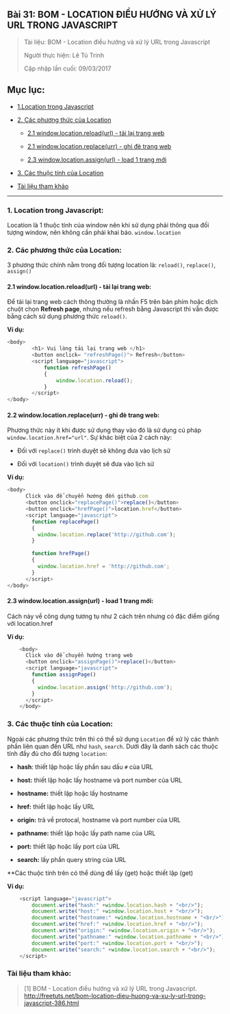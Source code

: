 ## Bài 31: BOM - LOCATION ĐIỀU HƯỚNG VÀ XỬ LÝ URL TRONG JAVASCRIPT

> Tài liệu: BOM - Location điều hướng và xử lý URL trong Javascript
>
> Người thực hiện: Lê Tú Trinh
>
> Cập nhập lần cuối: 09/03/2017

## Mục lục:

- [1.Location trong Javascript](#1)

- [2. Các phương thức của Location](#2)

	- [2.1 window.location.reload(url) - tải lại trang web](#2.1)

	- [2.1 window.location.replace(urr) - ghi đè trang web](#2.2)

	- [2.3 window.location.assign(url) - load 1 trang mới](#2.3)

- [3. Các thuộc tính của Location](#3)

- [Tài liệu tham khảo](#4)

***

<a name="1"></a>
### 1. Location trong Javascript:

Location là 1 thuộc tính của window nên khi sử dụng phải thông qua đối tượng window, nên không cần phải khai báo. `window.location`

<a name="2"></a>
### 2. Các phương thức của Location:

3 phương thức chính nằm trong đối tượng location là: `reload()`, `replace()`, `assign()`

<a name="2.1"></a>
#### 2.1 window.location.reload(url) - tải lại trang web:

Để tải lại trang web cách thông thường là nhấn F5 trên bàn phím hoặc dịch chuột chọn **Refresh page**, nhưng nếu refresh bằng Javascript thì vẫn được bằng cách sử dụng phương thức `reload()`.

**Ví dụ:**

```javascript
<body>
		<h1> Vui lòng tải lại trang web </h1>
		<button onclick= "refreshPage()"> Refresh</button>
		<script language="javascript">
			function refreshPage()
			{
				window.location.reload();
			}
		</script>
</body>
```

<a name="2.2"></a>
#### 2.2 window.location.replace(urr) - ghi đè trang web:

Phương thức này ít khi được sử dụng thay vào đó là sử dụng cú pháp `window.location.href="url"`. Sự khác biệt của 2 cách này:

- Đối với `replace()` trình duyệt sẽ không đưa vào lịch sử

- Đối với `location()` trình duyệt sẽ đưa vào lịch sử

**Ví dụ:**

```javascript
<body>
      Click vào để chuyển hướng đến github.com
      <button onclick="replacePage()">replace()</button>
      <button onclick="hrefPage()">location.href</button>
      <script language="javascript">
        function replacePage()
        {
          window.location.replace('http://github.com'); 
        }
        
        function hrefPage()
        {
          window.location.href = 'http://github.com';
        }
      </script>
</body>
```
<a name="2.3"></a>
#### 2.3 window.location.assign(url) - load 1 trang mới:

Cách này về công dụng tương tụ như 2 cách trên nhưng có đặc điểm giống với location.href

**Ví dụ:**

```javascript
	<body>
      Click vào để chuyển hướng trang web
      <button onclick="assignPage()">replace()</button>
      <script language="javascript">
        function assignPage()
        {
          window.location.assign('http://github.com'); 
        }
      </script>
    </body>
```

<a name="3"></a>
### 3. Các thuộc tính của Location:

Ngoài các phương thức trên thì có thể sử dụng `Location` để xử lý các thành phần liên quan đến URL như `hash`, `search`. Dưới đây là danh sách các thuộc tính đầy đủ cho đối tượng `location`:

- **hash**: thiết lập hoặc lấy phần sau dấu `#` của URL

- **host:** thiết lập hoặc lấy hostname và port number của URL

- **hostname:** thiết lập hoặc lấy hostname

- **href:** thiết lập hoặc lấy URL

- **origin:** trả về protocal, hostname và port number của URL

- **pathname:** thiết lập hoặc lấy path name của URL

- **port:** thiết lập hoặc lấy port của URL

- **search:** lấy phần query string của URL

**Các thuộc tính trên có thể dùng để lấy (get) hoặc thiết lập (get)

**Ví dụ:**

```javascript
	<script language="javascript">
        document.write("hash:" +window.location.hash + "<br/>");
        document.write("host:" +window.location.host + "<br/>");
        document.write("hostname:" +window.location.hostname + "<br/>");
        document.write("href:" +window.location.href + "<br/>");
        document.write("origin:" +window.location.origin + "<br/>");
        document.write("pathname:" +window.location.pathname + "<br/>");
        document.write("port:" +window.location.port + "<br/>");
        document.write("search:" +window.location.search + "<br/>");
    </script>
```

<a name="4"></a>
### Tài liệu tham khảo:

> [1] BOM - Location điều hướng và xử lý URL trong Javascript. http://freetuts.net/bom-location-dieu-huong-va-xu-ly-url-trong-javascript-386.html